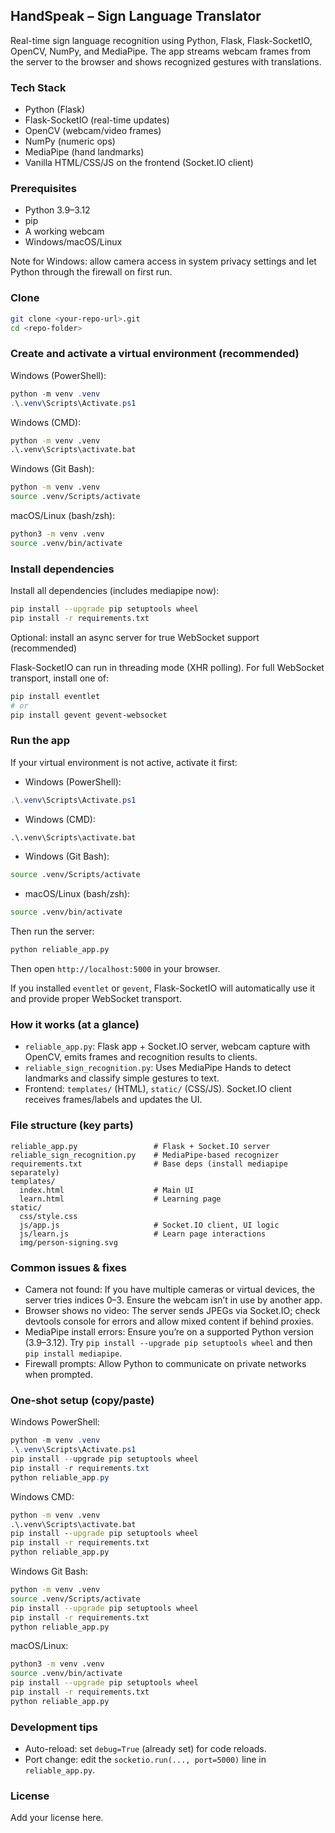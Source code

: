 ## HandSpeak – Sign Language Translator

Real-time sign language recognition using Python, Flask, Flask-SocketIO, OpenCV, NumPy, and MediaPipe. The app streams webcam frames from the server to the browser and shows recognized gestures with translations.

### Tech Stack
- Python (Flask)
- Flask-SocketIO (real-time updates)
- OpenCV (webcam/video frames)
- NumPy (numeric ops)
- MediaPipe (hand landmarks)
- Vanilla HTML/CSS/JS on the frontend (Socket.IO client)

### Prerequisites
- Python 3.9–3.12
- pip
- A working webcam
- Windows/macOS/Linux

Note for Windows: allow camera access in system privacy settings and let Python through the firewall on first run.

### Clone
```bash
git clone <your-repo-url>.git
cd <repo-folder>
```

### Create and activate a virtual environment (recommended)

Windows (PowerShell):
```powershell
python -m venv .venv
.\.venv\Scripts\Activate.ps1
```

Windows (CMD):
```cmd
python -m venv .venv
.\.venv\Scripts\activate.bat
```

Windows (Git Bash):
```bash
python -m venv .venv
source .venv/Scripts/activate
```

macOS/Linux (bash/zsh):
```bash
python3 -m venv .venv
source .venv/bin/activate
```

### Install dependencies

Install all dependencies (includes mediapipe now):
```bash
pip install --upgrade pip setuptools wheel
pip install -r requirements.txt
```

Optional: install an async server for true WebSocket support (recommended)

Flask-SocketIO can run in threading mode (XHR polling). For full WebSocket transport, install one of:
```bash
pip install eventlet
# or
pip install gevent gevent-websocket
```

### Run the app

If your virtual environment is not active, activate it first:

- Windows (PowerShell):
```powershell
.\.venv\Scripts\Activate.ps1
```

- Windows (CMD):
```cmd
.\.venv\Scripts\activate.bat
```

- Windows (Git Bash):
```bash
source .venv/Scripts/activate
```

- macOS/Linux (bash/zsh):
```bash
source .venv/bin/activate
```

Then run the server:
```bash
python reliable_app.py
```

Then open `http://localhost:5000` in your browser.

If you installed `eventlet` or `gevent`, Flask-SocketIO will automatically use it and provide proper WebSocket transport.

### How it works (at a glance)
- `reliable_app.py`: Flask app + Socket.IO server, webcam capture with OpenCV, emits frames and recognition results to clients.
- `reliable_sign_recognition.py`: Uses MediaPipe Hands to detect landmarks and classify simple gestures to text.
- Frontend: `templates/` (HTML), `static/` (CSS/JS). Socket.IO client receives frames/labels and updates the UI.

### File structure (key parts)
```
reliable_app.py                 # Flask + Socket.IO server
reliable_sign_recognition.py    # MediaPipe-based recognizer
requirements.txt                # Base deps (install mediapipe separately)
templates/
  index.html                    # Main UI
  learn.html                    # Learning page
static/
  css/style.css
  js/app.js                     # Socket.IO client, UI logic
  js/learn.js                   # Learn page interactions
  img/person-signing.svg
```

### Common issues & fixes
- Camera not found: If you have multiple cameras or virtual devices, the server tries indices 0–3. Ensure the webcam isn’t in use by another app.
- Browser shows no video: The server sends JPEGs via Socket.IO; check devtools console for errors and allow mixed content if behind proxies.
- MediaPipe install errors: Ensure you’re on a supported Python version (3.9–3.12). Try `pip install --upgrade pip setuptools wheel` and then `pip install mediapipe`.
- Firewall prompts: Allow Python to communicate on private networks when prompted.

### One-shot setup (copy/paste)

Windows PowerShell:
```powershell
python -m venv .venv
.\.venv\Scripts\Activate.ps1
pip install --upgrade pip setuptools wheel
pip install -r requirements.txt
python reliable_app.py
```

Windows CMD:
```cmd
python -m venv .venv
.\.venv\Scripts\activate.bat
pip install --upgrade pip setuptools wheel
pip install -r requirements.txt
python reliable_app.py
```

Windows Git Bash:
```bash
python -m venv .venv
source .venv/Scripts/activate
pip install --upgrade pip setuptools wheel
pip install -r requirements.txt
python reliable_app.py
```

macOS/Linux:
```bash
python3 -m venv .venv
source .venv/bin/activate
pip install --upgrade pip setuptools wheel
pip install -r requirements.txt
python reliable_app.py
```

### Development tips
- Auto-reload: set `debug=True` (already set) for code reloads.
- Port change: edit the `socketio.run(..., port=5000)` line in `reliable_app.py`.

### License
Add your license here.

